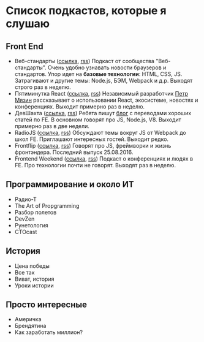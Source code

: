 # Список подкастов, которые я слушаю
## Front End
- Веб-стандарты ([ссылка](https://soundcloud.com/web-standards), [rss](http://feeds.soundcloud.com/users/soundcloud:users:202737209/sounds.rss)) Подкаст от сообщества "Веб-стандарты". Очень удобно узнавать новости браузеров и стандартов. Упор идет на **базовые технологии**: HTML, CSS, JS. Затрагивают и другие темы: Node.js, БЭМ, Webpack и д.р. Выходят строго раз в неделю. 
- Пятиминутка React ([ссылка](http://5minreact.ru/), [rss](http://feeds.soundcloud.com/users/soundcloud:users:301264956/sounds.rss)) Независимый разработчик [Петр Мязин](https://twitter.com/PetrMyazin) рассказывает о использовании React, экосистеме, новостях и конференциях. Выходит примерно раз в неделю.
- ДевШахта ([ссылка](https://soundcloud.com/devschacht), [rss](https://feeds.soundcloud.com/users/soundcloud:users:299701886/sounds.rss)) Ребята пишут [блог](https://medium.com/devschacht) с переводами хороших статей по FE. В основном говорят про JS, Node.js, V8. Выходит примерно раз в две недели.
- RadioJS  ([ссылка](https://radiojs.ru/), [rss](http://radiojs.ru/feed/podcast/)) Обсуждают темы вокруг JS от Webpack до школ FE. Приглашают интересных гостей. Выходит редко.
- Frontflip ([ссылка](http://frontflip.me/), [rss](http://frontflip.me/podcast.xml)) Говорят про JS, фреймворки и жизнь фронтэндера. Последний выпуск 25.08.2016.
- Frontend Weekend ([ссылка](https://soundcloud.com/frontend-weekend), [rss](http://feeds.soundcloud.com/users/soundcloud:users:306455261/sounds.rss)) Подкаст о конференциях и людях в FE. Про технологии почти не говорят. Выходят раз в неделю. 
## Программирование и около ИТ
- Радио-Т
- The Art of Propgramming
- Разбор полетов
- DevZen
- Рунетология
- CTOcast
## История
- Цена победы
- Все так
- Виват, история
- Уроки истории
## Просто интересные 
- Америчка
- Брендятина
- Как заработать миллион?

